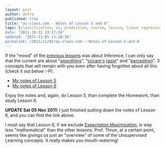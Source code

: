 ```yaml
---
layout: post
author: detro
published: true
title: "ai-class.com - Notes of Lesson 5 and 6"
tags: [classification, ai, prediction, course, lesson, linear regression, perceptron, maximum likelihood, six, laplacian smoothing, peter norvig, 5, online, 6, sebastian thrun, five, class, stanford, notes, smooth, machine learning, linear separator, occam's razor]
date: "2011-10-31 23:17:34"
updated: "2011-11-05 13:18:36"
permalink: /2011/11/01/ai-class-com---Notes-of-Lesson-5-and-6
---
```


If the "mood" of the [previous lessons](http://blog.ivandemarino.me/2011/10/23/ai-class-com---Notes-of-Lesson-3-and-4) was about Inference, I can only say that the current are about "[smooth](http://justinadayswork.files.wordpress.com/2009/10/swirl-stool.jpg?w=380)[ing](http://en.wikipedia.org/wiki/Smoothing)", "[occam's](http://crayfisher.files.wordpress.com/2011/10/occam.jpg) [razor](http://en.wikipedia.org/wiki/Occam's_razor)" and "[perce](http://www.autobots.tv/wp-content/uploads/2009/08/transformers-masterpiece.jpg)[ptron](http://en.wikipedia.org/wiki/Perceptron)". 3 concepts that will remain with you even after having forgotten about all this (check it out below :-P).

* [My notes of Lesson 5](http://www.evernote.com/shard/s1/sh/333fb301-8d12-4927-87ec-c81cdd42b7d2/240bbab26642f5d49d32c38053e905f6)
* [My notes of Lesson 6](http://www.evernote.com/shard/s1/sh/892ab4dc-c3a4-4089-b9de-8b3fdbe87d8e/82062527daaba376ac55a404199c2dc6)

Enjoy the notes and, again, do Lesson 5, than complete the Homework, than study Lesson 6.

**UPDATE Sat 05 Nov 2011:** I just finished putting down the notes of Lesson 6, and you can find the link above.

I must say that Lesson 6, if we exclude [Expectation Maximisation](http://en.wikipedia.org/wiki/Expectation%E2%80%93maximization_algorithm), is way less "mathematical" than the other lessons. Prof. Thrun, at a certain point, seems like givings us just an "overview" of some of the Unsupervised Learning concepts. It really makes you mouth-watering!
